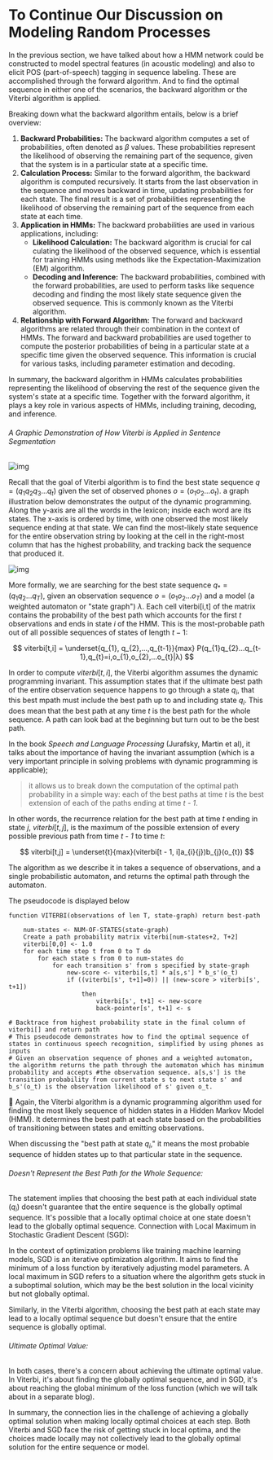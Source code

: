 # To Continue Our Discussion on Modeling Random Processes

In the previous section, we have talked about how a HMM network could be constructed to model spectral features (in acoustic modeling) and also to elicit POS (part-of-speech) tagging in sequence labeling. These are accomplished through the forward algorithm. And to find the optimal sequence in either one of the scenarios, the backward algorithm or the Viterbi algorithm is applied.

Breaking down what the backward algorithm entails, below is a brief overview:

1. **Backward Probabilities:**
   The backward algorithm computes a set of probabilities, often denoted as $\beta$ values. These probabilities represent the likelihood of observing the remaining part of the sequence, given that the system is in a particular state at a specific time.
2. **Calculation Process:**
   Similar to the forward algorithm, the backward algorithm is computed recursively. It starts from the last observation in the sequence and moves backward in time, updating probabilities for each state. The final result is a set of probabilities representing the likelihood of observing the remaining part of the sequence from each state at each time.
3. **Application in HMMs:**
   The backward probabilities are used in various applications, including:
   * **Likelihood Calculation:** The backward algorithm is crucial for cal culating the likelihood of the observed sequence, which is essential for training HMMs using methods like the Expectation-Maximization (EM) algorithm.
   * **Decoding and Inference:** The backward probabilities, combined with the forward probabilities, are used to perform tasks like sequence decoding and finding the most likely state sequence given the observed sequence. This is commonly known as the Viterbi algorithm.
4. **Relationship with Forward Algorithm:**
   The forward and backward algorithms are related through their combination in the context of HMMs. The forward and backward probabilities are used together to compute the posterior probabilities of being in a particular state at a specific time given the observed sequence. This information is crucial for various tasks, including parameter estimation and decoding.

In summary, the backward algorithm in HMMs calculates probabilities representing the likelihood of observing the rest of the sequence given the system's state at a specific time. Together with the forward algorithm, it plays a key role in various aspects of HMMs, including training, decoding, and inference.

###### A Graphic Demonstration of How Viterbi is Applied in Sentence Segmentation

![img](../extras/hmm/viterbi.jpg)

Recall that the goal of Viterbi algorithm is to find the best state sequence $q=(q_{1}q_{2}q_{3}...q_{t})$ given the set of observed phones $o=(o_{1}o_{2}...o_{t})$. a graph illustration below demonstrates the output of the dynamic programming. Along the y-axis are all the words in the lexicon; inside each word are its states. The x-axis is ordered by time, with one observed the most likely sequence ending at that state. We can find the most-likely state sequence for the entire observation string by looking at the cell in the right-most column that has the highest probability, and tracking back the sequence that produced it.

![img](../extras/hmm/viterbi2.jpg)

More formally, we are searching for the best state sequence $q_{*} = (q_{1}q_{2}...q_{T})$, given an observation sequence $o = (o_{1}o_{2}...o_{T})$ and a model (a weighted automaton or "state graph") $λ$. Each cell viterbi[i,t] of the matrix contains the probability of the best path which accounts for the first _t_ observations and ends in state _i_ of the HMM. This is the most-probable path out of all possible sequences of states of length $t - 1$:


$$
viterbi[t,i] = \underset{q_{1}, q_{2},...,q_{t-1}}{max}  P(q_{1}q_{2}...q_{t-1},q_{t}=i,o_{1},o_{2},...o_{t}|λ)
$$

In order to compute $viterbi[t,i]$, the Viterbi algorithm assumes the dynamic programming invariant. This assumption states that if the ultimate best path of the entire observation sequence happens to go through a state $q_{i}$, that this best mpath must include the best path up to and including state $q_{i}$. This does mean that the best path at any time _t_ is the best path for the whole sequence. A path can look bad at the beginning but turn out to be the best path.

In the book _Speech and Language Processing_ (Jurafsky, Martin et al), it talks about the importance of having the invariant assumption (which is a very important principle in solving problems with dynamic programming is applicable);

> it allows us to break down the computation of the optimal path probability in a simple way: each of the best paths at time _t_ is the best extension of each of the paths ending at time _t - 1_.

In other words, the recurrence relation for the best path at time _t_ ending in state _j_, $viterbi[t,j]$, is the maximum of the possible extension of every possible previous path from time _t - 1_ to time _t_:


$$
viterbi[t,j] = \underset{t}{max}(viterbi[t - 1, i]a_{i}{j})b_{j}(o_{t})
$$

The algorithm as we describe it in takes a sequence of observations, and a single probabilistic automaton, and returns the optimal path through the automaton.

The pseudocode is displayed below

```
function VITERBI(observations of len T, state-graph) return best-path

    num-states <- NUM-OF-STATES(state-graph)
    Create a path probability matrix viterbi[num-states+2, T+2]
    viterbi[0,0] <- 1.0
    for each time step t from 0 to T do
        for each state s from 0 to num-states do
            for each transition s' from s specified by state-graph
                new-score <- viterbi[s,t] * a[s,s'] * b_s'(o_t)
                if ((viterbi[s', t+1]=0)) || (new-score > viterbi[s', t+1])
                    then 
                        viterbi[s', t+1] <- new-score
                        back-pointer[s', t+1] <- s

# Backtrace from highest probability state in the final column of viterbi[] and return path
# This pseudocode demonstrates how to find the optimal sequence of states in continuous speech recognition, simplified by using phones as inputs 
# Given an observation sequence of phones and a weighted automaton, the algorithm returns the path through the automaton which has minimum probability and accepts #the observation sequence. a[s,s'] is the transition probability from current state s to next state s' and b_s'(o_t) is the observation likelihood of s' given o_t.
```

💭 Again, the Viterbi algorithm is a dynamic programming algorithm used for finding the most likely sequence of hidden states in a Hidden Markov Model (HMM). It determines the best path at each state based on the probabilities of transitioning between states and emitting observations.

When discussing the "best path at state $q_{i}$," it means the most probable sequence of hidden states up to that particular state in the sequence.

###### Doesn't Represent the Best Path for the Whole Sequence:

The statement implies that choosing the best path at each individual state ($q_{i}$) doesn't guarantee that the entire sequence is the globally optimal sequence. It's possible that a locally optimal choice at one state doesn't lead to the globally optimal sequence.
Connection with Local Maximum in Stochastic Gradient Descent (SGD):

In the context of optimization problems like training machine learning models, SGD is an iterative optimization algorithm. It aims to find the minimum of a loss function by iteratively adjusting model parameters.
A local maximum in SGD refers to a situation where the algorithm gets stuck in a suboptimal solution, which may be the best solution in the local vicinity but not globally optimal.

Similarly, in the Viterbi algorithm, choosing the best path at each state may lead to a locally optimal sequence but doesn't ensure that the entire sequence is globally optimal.

###### Ultimate Optimal Value:

In both cases, there's a concern about achieving the ultimate optimal value. In Viterbi, it's about finding the globally optimal sequence, and in SGD, it's about reaching the global minimum of the loss function (which we will talk about in a separate blog).

In summary, the connection lies in the challenge of achieving a globally optimal solution when making locally optimal choices at each step. Both Viterbi and SGD face the risk of getting stuck in local optima, and the choices made locally may not collectively lead to the globally optimal solution for the entire sequence or model.
